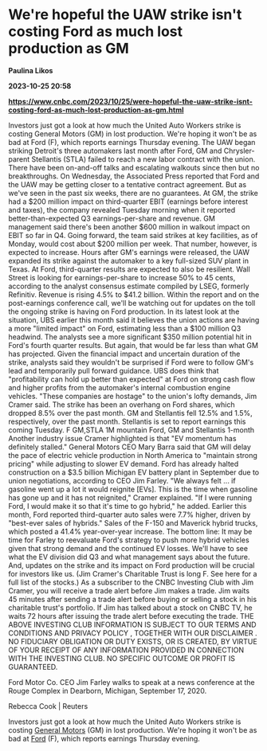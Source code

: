 # We're hopeful the UAW strike isn't costing Ford as much lost production as GM
**Paulina Likos**

**2023-10-25 20:58**

**https://www.cnbc.com/2023/10/25/were-hopeful-the-uaw-strike-isnt-costing-ford-as-much-lost-production-as-gm.html**

Investors just got a look at how much the United Auto Workers strike is costing General Motors (GM) in lost production. We're hoping it won't be as bad at Ford (F), which reports earnings Thursday evening. The UAW began striking Detroit's three automakers last month after Ford, GM and Chrysler-parent Stellantis (STLA) failed to reach a new labor contract with the union. There have been on-and-off talks and escalating walkouts since then but no breakthroughs. On Wednesday, the Associated Press reported that Ford and the UAW may be getting closer to a tentative contract agreement. But as we've seen in the past six weeks, there are no guarantees. At GM, the strike had a $200 million impact on third-quarter EBIT (earnings before interest and taxes), the company revealed Tuesday morning when it reported better-than-expected Q3 earnings-per-share and revenue. GM management said there's been another $600 million in walkout impact on EBIT so far in Q4. Going forward, the team said strikes at key facilities, as of Monday, would cost about $200 million per week. That number, however, is expected to increase. Hours after GM's earnings were released, the UAW expanded its strike against the automaker to a key full-sized SUV plant in Texas. At Ford, third-quarter results are expected to also be resilient. Wall Street is looking for earnings-per-share to increase 50% to 45 cents, according to the analyst consensus estimate compiled by LSEG, formerly Refinitiv. Revenue is rising 4.5% to $41.2 billion. Within the report and on the post-earnings conference call, we'll be watching out for updates on the toll the ongoing strike is having on Ford production. In its latest look at the situation, UBS earlier this month said it believes the union actions are having a more "limited impact" on Ford, estimating less than a $100 million Q3 headwind. The analysts see a more significant $350 million potential hit in Ford's fourth quarter results. But again, that would be far less than what GM has projected. Given the financial impact and uncertain duration of the strike, analysts said they wouldn't be surprised if Ford were to follow GM's lead and temporarily pull forward guidance. UBS does think that "profitability can hold up better than expected" at Ford on strong cash flow and higher profits from the automaker's internal combustion engine vehicles. "These companies are hostage" to the union's lofty demands, Jim Cramer said. The strike has been an overhang on Ford shares, which dropped 8.5% over the past month. GM and Stellantis fell 12.5% and 1.5%, respectively, over the past month. Stellantis is set to report earnings this coming Tuesday. F GM,STLA 1M mountain Ford, GM and Stellantis 1-month Another industry issue Cramer highlighted is that "EV momentum has definitely stalled." General Motors CEO Mary Barra said that GM will delay the pace of electric vehicle production in North America to "maintain strong pricing" while adjusting to slower EV demand. Ford has already halted construction on a $3.5 billion Michigan EV battery plant in September due to union negotiations, according to CEO Jim Farley. "We always felt ... if gasoline went up a lot it would reignite \[EVs\]. This is the time when gasoline has gone up and it has not reignited," Cramer explained. "If I were running Ford, I would make it so that it's time to go hybrid," he added. Earlier this month, Ford reported third-quarter auto sales were 7.7% higher, driven by "best-ever sales of hybrids." Sales of the F-150 and Maverick hybrid trucks, which posted a 41.4% year-over-year increase. The bottom line: It may be time for Farley to reevaluate Ford's strategy to push more hybrid vehicles given that strong demand and the continued EV losses. We'll have to see what the EV division did Q3 and what management says about the future. And, updates on the strike and its impact on Ford production will be crucial for investors like us. (Jim Cramer's Charitable Trust is long F. See here for a full list of the stocks.) As a subscriber to the CNBC Investing Club with Jim Cramer, you will receive a trade alert before Jim makes a trade. Jim waits 45 minutes after sending a trade alert before buying or selling a stock in his charitable trust's portfolio. If Jim has talked about a stock on CNBC TV, he waits 72 hours after issuing the trade alert before executing the trade. THE ABOVE INVESTING CLUB INFORMATION IS SUBJECT TO OUR TERMS AND CONDITIONS AND PRIVACY POLICY , TOGETHER WITH OUR DISCLAIMER . NO FIDUCIARY OBLIGATION OR DUTY EXISTS, OR IS CREATED, BY VIRTUE OF YOUR RECEIPT OF ANY INFORMATION PROVIDED IN CONNECTION WITH THE INVESTING CLUB. NO SPECIFIC OUTCOME OR PROFIT IS GUARANTEED.

Ford Motor Co. CEO Jim Farley walks to speak at a news conference at the Rouge Complex in Dearborn, Michigan, September 17, 2020.

Rebecca Cook | Reuters

Investors just got a look at how much the United Auto Workers strike is costing [General Motors](https://www.cnbc.com/quotes/GM/) (GM) in lost production. We're hoping it won't be as bad at [Ford](https://www.cnbc.com/quotes/F/) (F), which reports earnings Thursday evening.